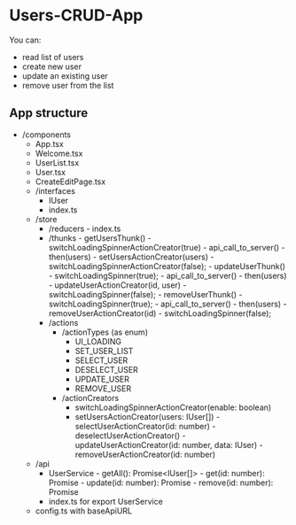 # Users-CRUD-App

You can: 
- read list of users
- create new user
- update an existing user
- remove user from the list

## App structure

- /components
  	- App.tsx
  	- Welcome.tsx
  	- UserList.tsx
  	- User.tsx
  	- CreateEditPage.tsx
  - /interfaces
  	- IUser
  	- index.ts
  - /store
      - /reducers
  			- index.ts
      - /thunks
  			- getUsersThunk()
  				- switchLoadingSpinnerActionCreator(true)
  				- api_call_to_server()
  				- then(users) - setUsersActionCreator(users)
  				- switchLoadingSpinnerActionCreator(false);
  			- updateUserThunk()
  				- switchLoadingSpinner(true);
  				- api_call_to_server()
  				- then(users) - updateUserActionCreator(id, user)
  				- switchLoadingSpinner(false);
  			- removeUserThunk()
  				- switchLoadingSpinner(true);
  				- api_call_to_server()
  				- then(users) - removeUserActionCreator(id)
  				- switchLoadingSpinner(false);
      - /actions
          - /actionTypes (as enum)
              - UI_LOADING
              - SET_USER_LIST
              - SELECT_USER
              - DESELECT_USER
              - UPDATE_USER
              - REMOVE_USER
          - /actionCreators
              - switchLoadingSpinnerActionCreator(enable: boolean)
              - setUsersActionCreator(users: IUser[])
  						- selectUserActionCreator(id: number)
  						- deselectUserActionCreator()
  						- updateUserActionCreator(id: number, data: IUser)
  						- removeUserActionCreator(id: number)
  - /api
      - UserService
  			- getAll(): Promise<IUser[]>
  			- get(id: number): Promise<IUser>
  			- update(id: number): Promise<number>
  			- remove(id: number): Promise<number>
      - index.ts for export UserService
  - config.ts with baseApiURL
